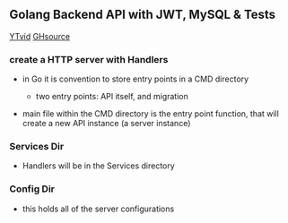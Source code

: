 ## Golang Backend API with JWT, MySQL & Tests

[YTvid](https://www.youtube.com/watch?v=7VLmLOiQ3ck)
[GHsource](https://github.com/sikozonpc/ecom)

### create a HTTP server with Handlers

- in Go it is convention to store entry points in a CMD directory
  - two entry points: API itself, and migration

- main file within the CMD directory is the entry point function, that will create a new API instance (a server instance)

### Services Dir

- Handlers will be in the Services directory

### Config Dir

- this holds all of the server configurations
